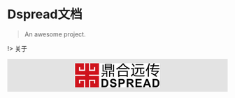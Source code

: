 # Dspread文档

> An awesome project.


!> 关于

<div style="background: #e3e3e3;display: flex;justify-content: center;padding: 10px;">
	 <img src="/imgs/logo.jpg"/>
</div>

